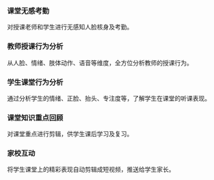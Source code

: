 ﻿
### 课堂无感考勤
对授课老师和学生进行无感知人脸核身及考勤。

### 教师授课行为分析
从人脸、情绪、肢体动作、语音等维度，全方位分析教师的授课行为。

### 学生课堂行为分析
通过分析学生的情绪、正脸、抬头、专注度等，了解学生在课堂的听课表现。

### 课堂知识重点回顾
对课堂重点进行剪辑，供学生课后学习及复习。

### 家校互动
将学生课堂上的精彩表现自动剪辑成短视频，推送给学生家长。
